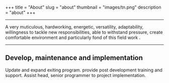 +++
title = "About"
slug = "about"
thumbnail = "images/tn.png"
description = "about"
+++

---------------------------
A very muticulous, hardworking, energetic, versatility, adaptability, 
willingness to tackle new responsibilities, able to withstand pressure,
create comfortable environment and particularly fond of this field work .

---------------------------

## Develop, maintenance and implementation

Update and expand exiting program. 
provide post development training and support.
Assist head, senior programmer to project implementation.
